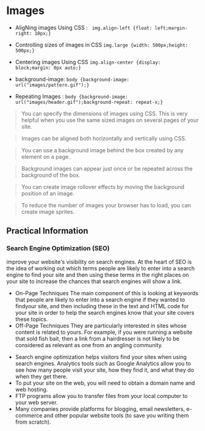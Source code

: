 # Images
- AligNing images Using CSS :
``` img.align-left {float: left;margin-right: 10px;}```

- Controlling sizes of images in CSS
```img.large {width: 500px;height: 500px;} ```

- Centering images Using CSS
```img.align-center {display: block;margin: 0px auto;}```


- background-image: ```body {background-image: url("images/pattern.gif");}```
- Repeating Images :
```body {background-image: url("images/header.gif");background-repeat: repeat-x;}```

> You can specify the dimensions of images using CSS. This is very helpful when you use the same sized images on several pages of your site. 

> Images can be aligned both horizontally and vertically using CSS.

> You can use a background image behind the box created by any element on a page.

> Background images can appear just once or be repeated across the background of the box.

> You can create image rollover effects by moving the background position of an image.

> To reduce the number of images your browser has to load, you can create image sprites.

## Practical Information
### Search Engine Optimization (SEO)
improve your website's visibility on search engines.
At the heart of SEO is the idea of working out which terms people are likely to enter into a search engine to find your site and then
using these terms in the right places on your site to increase the chances that search engines will show a link.
- On-Page Techniques
The main component of this is looking at keywords that people are likely to enter into a search engine if they wanted to findyour site, and then including
these in the text and HTML code for your site in order to help the search engines know that your site covers these topics.
- Off-Page Techniques
They are particularly interested in sites whose content is related to yours. For example, if you were running a website that
sold fish bait, then a link from a hairdresser is not likely to be considered as relevant as one from an angling community.

* Search engine optimization helps visitors find your sites when using search engines.
 Analytics tools such as Google Analytics allow you to see how many people visit your site, how they find it, and what they do when they get there.
* To put your site on the web, you will need to obtain a domain name and web hosting.
* FTP programs allow you to transfer files from your local computer to your web server.
* Many companies provide platforms for blogging, email newsletters, e-commerce and other popular website tools (to save you writing them from scratch).
